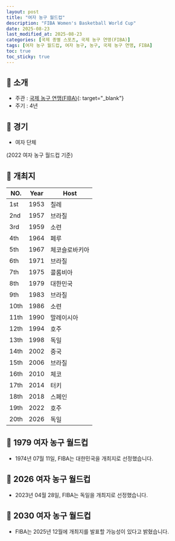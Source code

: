 ```yaml
---
layout: post
title: "여자 농구 월드컵"
description: "FIBA Women's Basketball World Cup"
date: 2025-08-23
last_modified_at: 2025-08-23
categories: [국제 종별 스포츠, 국제 농구 연맹(FIBA)]
tags: [여자 농구 월드컵, 여자 농구, 농구, 국제 농구 연맹, FIBA]
toc: true
toc_sticky: true
---
```

## 📜 소개
* 주관 : [국제 농구 연맹(FIBA)](https://about.fiba.basketball/en){: target="_blank"}
* 주기 : 4년

## 📜 경기
* 여자 단체

(2022 여자 농구 월드컵 기준)

## 📜 개최지

<html>
    <head>
        <meta charset="UTF-8">
    </head>
    <body>
        <table>
            <thead>
                <tr class="header-row">
                    <th class="col-no">NO.</th>
                    <th class="col-year">Year</th>
                    <th class="col-host">Host</th>
                </tr>
            </thead>
            <tbody>
                <tr>
                    <td>1st</td>
                    <td>1953</td>
                    <td>칠레</td>
                </tr>
                <tr>
                    <td>2nd</td>
                    <td>1957</td>
                    <td>브라질</td>
                </tr>
                <tr>
                    <td>3rd</td>
                    <td>1959</td>
                    <td>소련</td>
                </tr>
                <tr>
                    <td>4th</td>
                    <td>1964</td>
                    <td>페루</td>
                </tr>
                <tr>
                    <td>5th</td>
                    <td>1967</td>
                    <td>체코슬로바키아</td>
                </tr>
                <tr>
                    <td>6th</td>
                    <td>1971</td>
                    <td>브라질</td>
                </tr>
                <tr>
                    <td>7th</td>
                    <td>1975</td>
                    <td>콜롬비아</td>
                </tr>
                <tr class="korea-host-bg">
                    <td><span class="korea-host">8th</span></td>
                    <td><span class="korea-host">1979</span></td>
                    <td><span class="korea-host">대한민국</span></td>
                </tr>
                <tr>
                    <td>9th</td>
                    <td>1983</td>
                    <td>브라질</td>
                </tr>
                <tr>
                    <td>10th</td>
                    <td>1986</td>
                    <td>소련</td>
                </tr>
                <tr>
                    <td>11th</td>
                    <td>1990</td>
                    <td>말레이시아</td>
                </tr>
                <tr>
                    <td>12th</td>
                    <td>1994</td>
                    <td>호주</td>
                </tr>
                <tr>
                    <td>13th</td>
                    <td>1998</td>
                    <td>독일</td>
                </tr>
                <tr>
                    <td>14th</td>
                    <td>2002</td>
                    <td>중국</td>
                </tr>
                <tr>
                    <td>15th</td>
                    <td>2006</td>
                    <td>브라질</td>
                </tr>
                <tr>
                    <td>16th</td>
                    <td>2010</td>
                    <td>체코</td>
                </tr>
                <tr>
                    <td>17th</td>
                    <td>2014</td>
                    <td>터키</td>
                </tr>
                <tr>
                    <td>18th</td>
                    <td>2018</td>
                    <td>스페인</td>
                </tr>
                <tr>
                    <td>19th</td>
                    <td>2022</td>
                    <td>호주</td>
                </tr>
                <tr>
                    <td>20th</td>
                    <td>2026</td>
                    <td>독일</td>
                </tr>
            </tbody>
        </table>
    </body>
</html>

## 📜 1979 여자 농구 월드컵
* 1974년 07월 11일, FIBA는 <span class="korea-host">대한민국</span>을 개최지로 선정했습니다.

## 📜 2026 여자 농구 월드컵
* 2023년 04월 28일, FIBA는 <span class="foreign-host">독일</span>을 개최지로 선정했습니다.

## 📜 2030 여자 농구 월드컵
* FIBA는 2025년 12월에 개최지를 발표할 가능성이 있다고 밝혔습니다.
